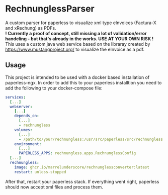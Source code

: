 # RechnunglessParser
A custom parser for paperless to visualize xml type eInvoices (Factura-X and xRechung) as PDFs.  
**! Currently a proof of concept, still missing a lot of validation/error handeling - but that's already in the works. USE AT YOUR OWN RISK !**  
This uses a custom java web service based on the libraray created by https://www.mustangproject.org/ to visualize the eInvoice as a pdf.
## Usage
This project is intended to be used with a docker based installation of paperless-ngx. In order to add this to your paperless installtion you need to add the following to your docker-compose file:
```yaml
services:
  [...]
  webserver:
    [...]
    depends_on:
      [...]
      - rechnungless
    volumes:
      [...]
      - /path/to/your/rechnungless:/usr/src/paperless/src/rechnungless #  Replace with the path to the rechnungless folder, found in this repo
    environment:
      [...]
      PAPERLESS_APPS: rechnungless.apps.RechnunglessConfig
  [...]
  rechnungless:
    image: ghcr.io/marrelunderscore/rechnunglessconverter:latest
    restart: unless-stopped
```
After that, restart your paperless stack. If everything went right, paperless should now accept xml files and process them.
